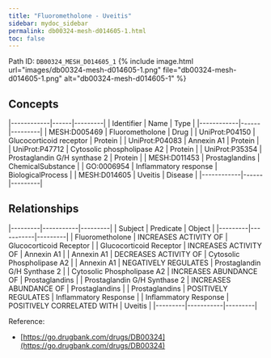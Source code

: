 ```yaml
---
title: "Fluorometholone - Uveitis"
sidebar: mydoc_sidebar
permalink: db00324-mesh-d014605-1.html
toc: false 
---
```



Path ID: `DB00324_MESH_D014605_1`
{% include image.html url="images/db00324-mesh-d014605-1.png" file="db00324-mesh-d014605-1.png" alt="db00324-mesh-d014605-1" %}

## Concepts

|------------|------|---------|
| Identifier | Name | Type    |
|------------|------|---------|
| MESH:D005469 | Fluorometholone | Drug |
| UniProt:P04150 | Glucocorticoid receptor | Protein |
| UniProt:P04083 | Annexin A1 | Protein |
| UniProt:P47712 | Cytosolic phospholipase A2 | Protein |
| UniProt:P35354 | Prostaglandin G/H synthase 2 | Protein |
| MESH:D011453 | Prostaglandins | ChemicalSubstance |
| GO:0006954 | Inflammatory response | BiologicalProcess |
| MESH:D014605 | Uveitis | Disease |
|------------|------|---------|

## Relationships

|---------|-----------|---------|
| Subject | Predicate | Object  |
|---------|-----------|---------|
| Fluorometholone | INCREASES ACTIVITY OF | Glucocorticoid Receptor |
| Glucocorticoid Receptor | INCREASES ACTIVITY OF | Annexin A1 |
| Annexin A1 | DECREASES ACTIVITY OF | Cytosolic Phospholipase A2 |
| Annexin A1 | NEGATIVELY REGULATES | Prostaglandin G/H Synthase 2 |
| Cytosolic Phospholipase A2 | INCREASES ABUNDANCE OF | Prostaglandins |
| Prostaglandin G/H Synthase 2 | INCREASES ABUNDANCE OF | Prostaglandins |
| Prostaglandins | POSITIVELY REGULATES | Inflammatory Response |
| Inflammatory Response | POSITIVELY CORRELATED WITH | Uveitis |
|---------|-----------|---------|

Reference: 
  - [https://go.drugbank.com/drugs/DB00324](https://go.drugbank.com/drugs/DB00324)
